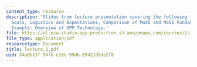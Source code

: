 ```yaml
---
content_type: resource
description: 'Slides from lecture presentation covering the following topics: Course
  Goals, Logistics and Expectations, Comparison of MuSS and MoSS Fundamentals, MuSS
  Example: Overview of SPM Technology.'
file: https://ol-ocw-studio-app-production.s3.amazonaws.com/courses/2-76-multi-scale-system-design-fall-2004/34a0b13f94fbe18e99db65421d9de2f8_lecture_1.pdf
file_type: application/pdf
resourcetype: Document
title: lecture_1.pdf
uid: 34a0b13f-94fb-e18e-99db-65421d9de2f8
---
```

